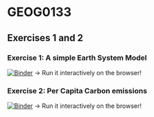# GEOG0133

## Exercises 1 and 2

### Exercise 1: A simple Earth System Model

[![Binder](https://mybinder.org/badge_logo.svg)](https://mybinder.org/v2/gh/jgomezdans/geog0133-exercises/master?filepath=SimpleEarthSystemModel.ipynb) -> Run it interactively on the browser!


### Exercise 2: Per Capita Carbon emissions

[![Binder](https://mybinder.org/badge_logo.svg)](https://mybinder.org/v2/gh/jgomezdans/geog0133-exercises/master?filepath=EmissionsExercise.ipynb) -> Run it interactively on the browser!


